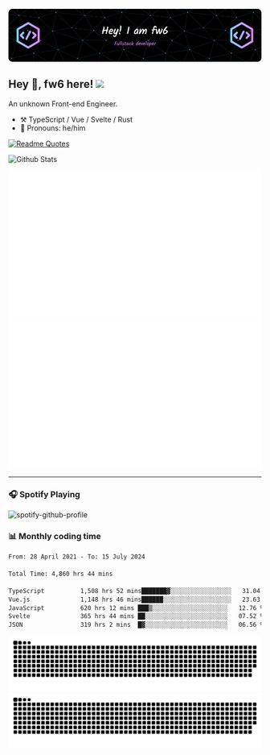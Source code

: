 ![Header](github-header-image.png)

## Hey 👋, fw6 here! <img src="https://github.githubassets.com/images/mona-whisper.gif" height="24" />


An unknown Front-end Engineer.

-   :hammer_and_pick: TypeScript / Vue / Svelte / Rust
-   :man: Pronouns: he/him


[![Readme Quotes](https://quotes-github-readme.vercel.app/api?type=horizontal&theme=algolia)](https://github.com/piyushsuthar/github-readme-quotes)



![Github Stats](https://github-readme-stats.vercel.app/api?username=fw6&bg_color=30,e96443,904e95&title_color=fff&text_color=fff)

![](https://raw.githubusercontent.com/fw6/github-stats-transparent/output/generated/overview.svg)
![](https://raw.githubusercontent.com/fw6/github-stats-transparent/output/generated/languages.svg)


---

### 🎧 Spotify Playing

<!-- ![spotify-github-profile](/img/default.svg) -->

![spotify-github-profile](https://spotify-github-profile.vercel.app/api/view.svg?uid=r6wn4hdvypv0lkzyrj0e0pjct&cover_image=true&theme=default&show_offline=true&background_color=9a10ad&interchange=true&bar_color_cover=true)



### :bar_chart: Monthly coding time 

<!--START_SECTION:waka-->

```txt
From: 28 April 2021 - To: 15 July 2024

Total Time: 4,860 hrs 44 mins

TypeScript          1,508 hrs 52 mins███████▓░░░░░░░░░░░░░░░░░   31.04 %
Vue.js              1,148 hrs 46 mins██████░░░░░░░░░░░░░░░░░░░   23.63 %
JavaScript          620 hrs 12 mins ███▒░░░░░░░░░░░░░░░░░░░░░   12.76 %
Svelte              365 hrs 44 mins ██░░░░░░░░░░░░░░░░░░░░░░░   07.52 %
JSON                319 hrs 2 mins  █▓░░░░░░░░░░░░░░░░░░░░░░░   06.56 %
```

<!--END_SECTION:waka-->




![github contribution grid snake animation](https://raw.githubusercontent.com/platane/platane/output/github-contribution-grid-snake-dark.svg#gh-dark-mode-only)![github contribution grid snake animation](https://raw.githubusercontent.com/platane/platane/output/github-contribution-grid-snake.svg#gh-light-mode-only)
